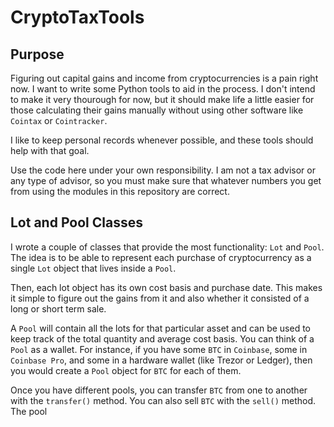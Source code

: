 # CryptoTaxTools

## Purpose
Figuring out capital gains and income from cryptocurrencies is a pain right now. I want to write some Python tools to aid in the process. I don't intend to make it very thourough for now, but it should make life a little easier for those calculating their gains manually without using other software like `Cointax` or `Cointracker`. 

I like to keep personal records whenever possible, and these tools should help with that goal.

Use the code here under your own responsibility. I am not a tax advisor or any type of advisor, so you must make sure that whatever numbers you get from using the modules in this repository are correct.

## Lot and Pool Classes
I wrote a couple of classes that provide the most functionality: `Lot` and `Pool`. The idea is to be able to represent each purchase of cryptocurrency as a single `Lot` object that lives inside a `Pool`.

Then, each lot object has its own cost basis and purchase date. This makes it simple to figure out the gains from it and also whether it consisted of a long or short term sale. 

A `Pool` will contain all the lots for that particular asset and can be used to keep track of the total quantity and average cost basis. You can think of a `Pool` as a wallet. For instance, if you have some `BTC` in `Coinbase`, some in `Coinbase Pro`, and some in a hardware wallet (like Trezor or Ledger), then you would create a `Pool` object for `BTC` for each of them.

Once you have different pools, you can transfer `BTC` from one to another with the `transfer()` method. You can also sell `BTC` with the `sell()` method. The pool 